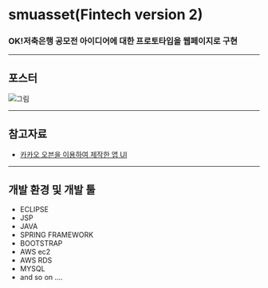 # smuasset(Fintech version 2)
### OK!저축은행 공모전 아이디어에 대한 프로토타입을 웹페이지로 구현
---
 ## 포스터
![그림](http://thumb.mt.co.kr/06/2018/01/2018010313375096545_1.jpg)

---

## 참고자료
* [카카오 오븐을 이용하여 제작한 앱 UI](https://ovenapp.io/view/6gPK3P0EtbQ76SQzkD9Fx42P6OvmmiIf/)

---
## 개발 환경 및 개발 툴
* ECLIPSE
* JSP
* JAVA
* SPRING FRAMEWORK
* BOOTSTRAP
* AWS ec2
* AWS RDS
* MYSQL
* and so on ....
